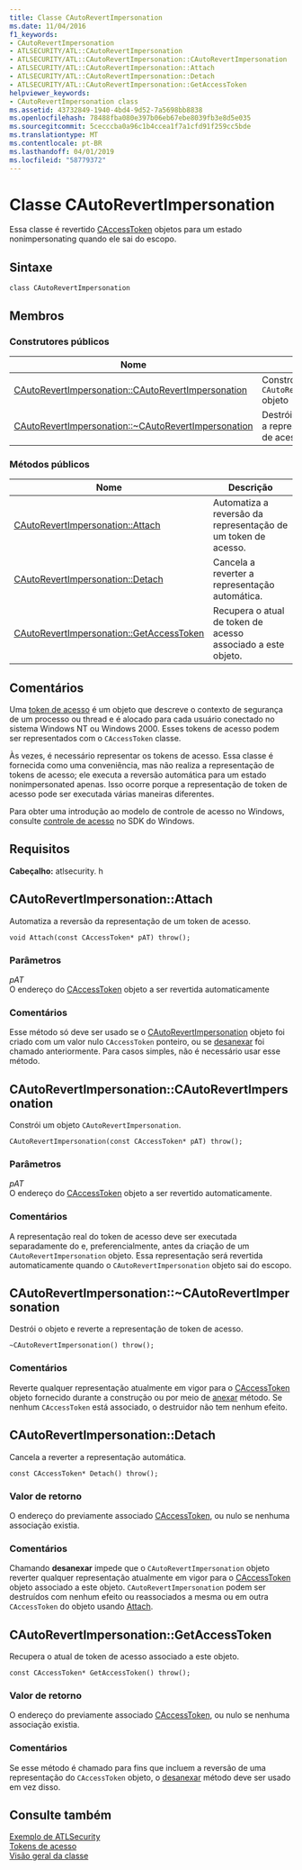 ```yaml
---
title: Classe CAutoRevertImpersonation
ms.date: 11/04/2016
f1_keywords:
- CAutoRevertImpersonation
- ATLSECURITY/ATL::CAutoRevertImpersonation
- ATLSECURITY/ATL::CAutoRevertImpersonation::CAutoRevertImpersonation
- ATLSECURITY/ATL::CAutoRevertImpersonation::Attach
- ATLSECURITY/ATL::CAutoRevertImpersonation::Detach
- ATLSECURITY/ATL::CAutoRevertImpersonation::GetAccessToken
helpviewer_keywords:
- CAutoRevertImpersonation class
ms.assetid: 43732849-1940-4bd4-9d52-7a5698bb8838
ms.openlocfilehash: 78488fba080e397b06eb67ebe8039fb3e8d5e035
ms.sourcegitcommit: 5cecccba0a96c1b4ccea1f7a1cfd91f259cc5bde
ms.translationtype: MT
ms.contentlocale: pt-BR
ms.lasthandoff: 04/01/2019
ms.locfileid: "58779372"
---
```

# <a name="cautorevertimpersonation-class"></a>Classe CAutoRevertImpersonation

Essa classe é revertido [CAccessToken](../../atl/reference/caccesstoken-class.md) objetos para um estado nonimpersonating quando ele sai do escopo.

## <a name="syntax"></a>Sintaxe

```
class CAutoRevertImpersonation
```

## <a name="members"></a>Membros

### <a name="public-constructors"></a>Construtores públicos

|Nome|Descrição|
|----------|-----------------|
|[CAutoRevertImpersonation::CAutoRevertImpersonation](#cautorevertimpersonation)|Constrói um `CAutoRevertImpersonation` objeto|
|[CAutoRevertImpersonation::~CAutoRevertImpersonation](#dtor)|Destrói o objeto e reverte a representação de token de acesso.|

### <a name="public-methods"></a>Métodos públicos

|Nome|Descrição|
|----------|-----------------|
|[CAutoRevertImpersonation::Attach](#attach)|Automatiza a reversão da representação de um token de acesso.|
|[CAutoRevertImpersonation::Detach](#detach)|Cancela a reverter a representação automática.|
|[CAutoRevertImpersonation::GetAccessToken](#getaccesstoken)|Recupera o atual de token de acesso associado a este objeto.|

## <a name="remarks"></a>Comentários

Uma [token de acesso](/windows/desktop/SecAuthZ/access-tokens) é um objeto que descreve o contexto de segurança de um processo ou thread e é alocado para cada usuário conectado no sistema Windows NT ou Windows 2000. Esses tokens de acesso podem ser representados com o `CAccessToken` classe.

Às vezes, é necessário representar os tokens de acesso. Essa classe é fornecida como uma conveniência, mas não realiza a representação de tokens de acesso; ele executa a reversão automática para um estado nonimpersonated apenas. Isso ocorre porque a representação de token de acesso pode ser executada várias maneiras diferentes.

Para obter uma introdução ao modelo de controle de acesso no Windows, consulte [controle de acesso](/windows/desktop/SecAuthZ/access-control) no SDK do Windows.

## <a name="requirements"></a>Requisitos

**Cabeçalho:** atlsecurity. h

##  <a name="attach"></a>  CAutoRevertImpersonation::Attach

Automatiza a reversão da representação de um token de acesso.

```
void Attach(const CAccessToken* pAT) throw();
```

### <a name="parameters"></a>Parâmetros

*pAT*<br/>
O endereço do [CAccessToken](../../atl/reference/caccesstoken-class.md) objeto a ser revertida automaticamente

### <a name="remarks"></a>Comentários

Esse método só deve ser usado se o [CAutoRevertImpersonation](../../atl/reference/cautorevertimpersonation-class.md) objeto foi criado com um valor nulo `CAccessToken` ponteiro, ou se [desanexar](#detach) foi chamado anteriormente. Para casos simples, não é necessário usar esse método.

##  <a name="cautorevertimpersonation"></a>  CAutoRevertImpersonation::CAutoRevertImpersonation

Constrói um objeto `CAutoRevertImpersonation`.

```
CAutoRevertImpersonation(const CAccessToken* pAT) throw();
```

### <a name="parameters"></a>Parâmetros

*pAT*<br/>
O endereço do [CAccessToken](../../atl/reference/caccesstoken-class.md) objeto a ser revertido automaticamente.

### <a name="remarks"></a>Comentários

A representação real do token de acesso deve ser executada separadamente do e, preferencialmente, antes da criação de um `CAutoRevertImpersonation` objeto. Essa representação será revertida automaticamente quando o `CAutoRevertImpersonation` objeto sai do escopo.

##  <a name="dtor"></a>  CAutoRevertImpersonation::~CAutoRevertImpersonation

Destrói o objeto e reverte a representação de token de acesso.

```
~CAutoRevertImpersonation() throw();
```

### <a name="remarks"></a>Comentários

Reverte qualquer representação atualmente em vigor para o [CAccessToken](../../atl/reference/caccesstoken-class.md) objeto fornecido durante a construção ou por meio de [anexar](#attach) método. Se nenhum `CAccessToken` está associado, o destruidor não tem nenhum efeito.

##  <a name="detach"></a>  CAutoRevertImpersonation::Detach

Cancela a reverter a representação automática.

```
const CAccessToken* Detach() throw();
```

### <a name="return-value"></a>Valor de retorno

O endereço do previamente associado [CAccessToken](../../atl/reference/caccesstoken-class.md), ou nulo se nenhuma associação existia.

### <a name="remarks"></a>Comentários

Chamando **desanexar** impede que o `CAutoRevertImpersonation` objeto reverter qualquer representação atualmente em vigor para o [CAccessToken](../../atl/reference/caccesstoken-class.md) objeto associado a este objeto. `CAutoRevertImpersonation` podem ser destruídos com nenhum efeito ou reassociados a mesma ou em outra `CAccessToken` do objeto usando [Attach](#attach).

##  <a name="getaccesstoken"></a>  CAutoRevertImpersonation::GetAccessToken

Recupera o atual de token de acesso associado a este objeto.

```
const CAccessToken* GetAccessToken() throw();
```

### <a name="return-value"></a>Valor de retorno

O endereço do previamente associado [CAccessToken](../../atl/reference/caccesstoken-class.md), ou nulo se nenhuma associação existia.

### <a name="remarks"></a>Comentários

Se esse método é chamado para fins que incluem a reversão de uma representação do `CAccessToken` objeto, o [desanexar](#detach) método deve ser usado em vez disso.

## <a name="see-also"></a>Consulte também

[Exemplo de ATLSecurity](../../overview/visual-cpp-samples.md)<br/>
[Tokens de acesso](/windows/desktop/SecAuthZ/access-tokens)<br/>
[Visão geral da classe](../../atl/atl-class-overview.md)
